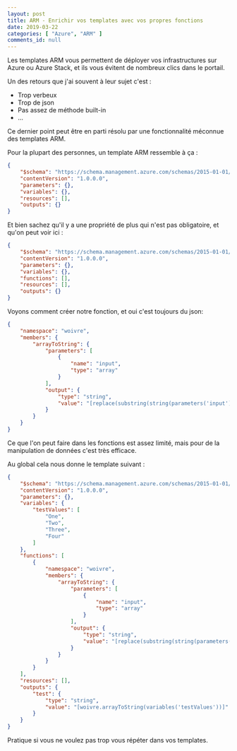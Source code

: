 ```yaml
---
layout: post
title: ARM - Enrichir vos templates avec vos propres fonctions
date: 2019-03-22
categories: [ "Azure", "ARM" ]
comments_id: null 
---
```


Les templates ARM vous permettent de déployer vos infrastructures sur Azure ou Azure Stack, et ils vous évitent de nombreux clics dans le portail.

Un des retours que j'ai souvent à leur sujet c'est :

- Trop verbeux
- Trop de json
- Pas assez de méthode built-in
- ...

Ce dernier point peut être en parti résolu par une fonctionnalité méconnue des templates ARM.

Pour la plupart des personnes, un template ARM ressemble à ça :

```json
{
    "$schema": "https://schema.management.azure.com/schemas/2015-01-01/deploymentTemplate.json#",
    "contentVersion": "1.0.0.0",
    "parameters": {},
    "variables": {},
    "resources": [],
    "outputs": {}
}
```

Et bien sachez qu'il y a une propriété de plus qui n'est pas obligatoire, et qu'on peut voir ici :

```json
{
    "$schema": "https://schema.management.azure.com/schemas/2015-01-01/deploymentTemplate.json#",
    "contentVersion": "1.0.0.0",
    "parameters": {},
    "variables": {},
    "functions": [],
    "resources": [],
    "outputs": {}
}
```

Voyons comment créer notre fonction, et oui c'est toujours du json:

```json
{
    "namespace": "woivre",
    "members": {
        "arrayToString": {
            "parameters": [
                {
                    "name": "input",
                    "type": "array"
                }
            ],
            "output": {
                "type": "string",
                "value": "[replace(substring(string(parameters('input')), 1, sub(length(string(parameters('input'))), 2)), '\"', '')]"
            }
        }
    }
}
```

Ce que l'on peut faire dans les fonctions est assez limité, mais pour de la manipulation de données c'est très efficace.

Au global cela nous donne le template suivant :

```json
{
    "$schema": "https://schema.management.azure.com/schemas/2015-01-01/deploymentTemplate.json#",
    "contentVersion": "1.0.0.0",
    "parameters": {},
    "variables": {
        "testValues": [
            "One",
            "Two",
            "Three",
            "Four"
        ]
    },
    "functions": [
        {
            "namespace": "woivre",
            "members": {
                "arrayToString": {
                    "parameters": [
                        {
                            "name": "input",
                            "type": "array"
                        }
                    ],
                    "output": {
                        "type": "string",
                        "value": "[replace(substring(string(parameters('input')), 1, sub(length(string(parameters('input'))), 2)), '\"', '')]"
                    }
                }
            }
        }
    ],
    "resources": [],
    "outputs": {
        "test": {
            "type": "string",
            "value": "[woivre.arrayToString(variables('testValues'))]"
        }
    }
}
```

Pratique si vous ne voulez pas trop vous répéter dans vos templates.

